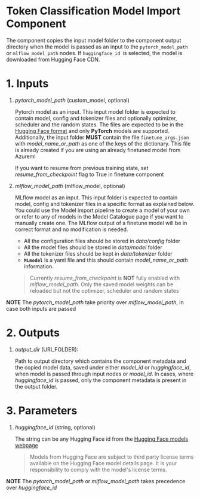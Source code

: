 # Token Classification Model Import Component
The component copies the input model folder to the component output directory when the model is passed as an input to the `pytorch_model_path` or `mlflow_model_path` nodes. If `huggingface_id `is selected, the model is downloaded from Hugging Face CDN.


# 1. Inputs
1. _pytorch_model_path_ (custom_model, optional)

    Pytorch model as an input. This input model folder is expected to contain model, config and tokenizer files and optionally optimizer, scheduler and the random states. The files are expected to be in the [Hugging Face format](https://huggingface.co/bert-base-uncased/tree/main) and only **PyTorch** models are supported. Additionally, the input folder **MUST** contain the file `finetune_args.json` with *model_name_or_path* as one of the keys of the dictionary. This file is already created if you are using an already finetuned model from Azureml

    If you want to resume from previous training state, set *resume_from_checkpoint* flag to True in finetune component

2. _mlflow_model_path_ (mlflow_model, optional)

    MLflow model as an input. This input folder is expected to contain model, config and tokenizer files in a specific format as explained below. You could use the Model import pipeline to create a model of your own or refer to any of models in the Model Catalogue page if you want to manually create one. The MLflow output of a finetune model will be in correct format and no modification is needed.

    - All the configuration files should be stored in _data/config_ folder
    - All the model files should be stored in _data/model_ folder
    - All the tokenizer files should be kept in _data/tokenizer_ folder
    - **`MLmodel`** is a yaml file and this should contain _model_name_or_path_ information.

    > Currently _resume_from_checkpoint_ is **NOT** fully enabled with _mlflow_model_path_. Only the saved model weights can be reloaded but not the optimizer, scheduler and random states

**NOTE** The _pytorch_model_path_ take priority over _mlflow_model_path_, in case both inputs are passed


# 2. Outputs
1. _output_dir_ (URI_FOLDER):

    Path to output directory which contains the component metadata and the copied model data, saved under either _model_id_ or _huggingface_id_, when model is passed through input nodes or _model_id_. In cases, where _huggingface_id_ is passed, only the component metadata is present in the output folder.


# 3. Parameters
1. _huggingface_id_ (string, optional)

    The string can be any Hugging Face id from the [Hugging Face models webpage](https://huggingface.co/models)
    
    > Models from Hugging Face are subject to third party license terms available on the Hugging Face model details page. It is your responsibility to comply with the model's license terms.

**NOTE** The _pytorch_model_path_ or _mlflow_model_path_ takes precedence over _huggingface_id_
